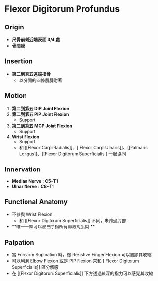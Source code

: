 # Flexor Digitorum Profundus
## Origin
* **尺骨前側近端表面 3/4 處**
* **骨間膜**  

## Insertion
* **第二到第五遠端指骨**
	* 以分開的四條肌腱附著  

## Motion
1. **第二到第五 DIP Joint Flexion**
2. **第二到第五 PIP Joint Flexion**
	* Support
3. **第二到第五 MCP Joint Flexion**
	* Support
4. **Wrist Flexion**
	* Support
	* 和 [[Flexor Carpi Radialis]]、[[Flexor Carpi Ulnaris]]、[[Palmaris Longus]]、[[Flexor Digitorum Superficialis]] 一起協同  

## Innervation
* **Median Nerve** : **C5~T1**
* **Ulnar Nerve** : **C8~T1**  

## Functional Anatomy
* 不參與 Wrist Flexion
	* 和 [[Flexor Digitorum Superficialis]] 不同，未跨過肘部
* **唯一一條可以屈曲手指所有節段的肌肉  **

## Palpation
* 當 Forearm Supination 時，做 Resistive Finger Flexion 可以觸診其收縮
* 可以利用 Elbow Flexion 或是 PIP Flexion 來和 [[Flexor Digitorum Superficialis]] 區分觸感
* 在 [[Flexor Digitorum Superficialis]] 下方透過較深的指力可以感覺其收縮